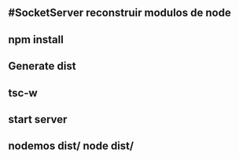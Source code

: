 #SocketServer
reconstruir modulos de node
---
npm install
---

Generate dist
---
tsc-w
---

start server
---
nodemos dist/
node dist/
---